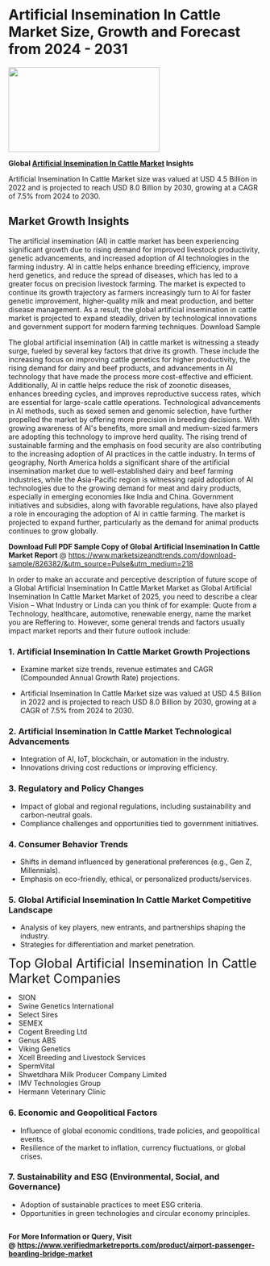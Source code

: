 <H1>Artificial Insemination In Cattle Market Size, Growth and Forecast from 2024 - 2031</H1><img class="aligncenter size-medium wp-image-584254" src="https://thirdeyenews.in/wp-content/uploads/2024/09/Global-Market-Research-300x168.jpeg" alt="" width="300" height="168" /><p><strong>Global&nbsp;<a href="https://www.marketsizeandtrends.com/download-sample/826382/&amp;utm_source=Pulse&amp;utm_medium=218">Artificial Insemination In Cattle Market</a> Insights</strong></p><p>Artificial Insemination In Cattle Market size was valued at USD 4.5 Billion in 2022 and is projected to reach USD 8.0 Billion by 2030, growing at a CAGR of 7.5% from 2024 to 2030.</p><p><h2>Market Growth Insights</h2> The artificial insemination (AI) in cattle market has been experiencing significant growth due to rising demand for improved livestock productivity, genetic advancements, and increased adoption of AI technologies in the farming industry. AI in cattle helps enhance breeding efficiency, improve herd genetics, and reduce the spread of diseases, which has led to a greater focus on precision livestock farming. The market is expected to continue its growth trajectory as farmers increasingly turn to AI for faster genetic improvement, higher-quality milk and meat production, and better disease management. As a result, the global artificial insemination in cattle market is projected to expand steadily, driven by technological innovations and government support for modern farming techniques. Download Sample <p>The global artificial insemination (AI) in cattle market is witnessing a steady surge, fueled by several key factors that drive its growth. These include the increasing focus on improving cattle genetics for higher productivity, the rising demand for dairy and beef products, and advancements in AI technology that have made the process more cost-effective and efficient. Additionally, AI in cattle helps reduce the risk of zoonotic diseases, enhances breeding cycles, and improves reproductive success rates, which are essential for large-scale cattle operations. Technological advancements in AI methods, such as sexed semen and genomic selection, have further propelled the market by offering more precision in breeding decisions. With growing awareness of AI's benefits, more small and medium-sized farmers are adopting this technology to improve herd quality. The rising trend of sustainable farming and the emphasis on food security are also contributing to the increasing adoption of AI practices in the cattle industry. In terms of geography, North America holds a significant share of the artificial insemination market due to well-established dairy and beef farming industries, while the Asia-Pacific region is witnessing rapid adoption of AI technologies due to the growing demand for meat and dairy products, especially in emerging economies like India and China. Government initiatives and subsidies, along with favorable regulations, have also played a role in encouraging the adoption of AI in cattle farming. The market is projected to expand further, particularly as the demand for animal products continues to grow globally. </p><p><span class=""><strong>Download Full PDF Sample Copy of Global Artificial Insemination In Cattle Market Report</strong> @ <a href="https://www.marketsizeandtrends.com/download-sample/826382/&amp;utm_source=Pulse&amp;utm_medium=218" target="_blank">https://www.marketsizeandtrends.com/download-sample/826382/&amp;utm_source=Pulse&amp;utm_medium=218</a></span></p><p>In order to make an accurate and perceptive description of future scope of a Global&nbsp;Artificial Insemination In Cattle Market Market as Global&nbsp;Artificial Insemination In Cattle Market Market of 2025, you need to describe a clear Vision &ndash; What Industry or Linda can you think of for example: Quote from a Technology, healthcare, automotive, renewable energy, name the market you are Reffering to. However, some general trends and factors usually impact market reports and their future outlook include:</p><h3>1.&nbsp;<strong>Artificial Insemination In Cattle Market Growth Projections</strong></h3><ul><li>Examine market size trends, revenue estimates and CAGR (Compounded Annual Growth Rate) projections.</li><li><p>Artificial Insemination In Cattle Market size was valued at USD 4.5 Billion in 2022 and is projected to reach USD 8.0 Billion by 2030, growing at a CAGR of 7.5% from 2024 to 2030.</p></li></ul><h3>2.&nbsp;<strong>Artificial Insemination In Cattle Market Technological Advancements</strong></h3><ul><li>Integration of AI, IoT, blockchain, or automation in the industry.</li><li>Innovations driving cost reductions or improving efficiency.</li></ul><h3>3.&nbsp;<strong>Regulatory and Policy Changes</strong></h3><ul><li>Impact of global and regional regulations, including sustainability and carbon-neutral goals.</li><li>Compliance challenges and opportunities tied to government initiatives.</li></ul><h3>4.&nbsp;<strong>Consumer Behavior Trends</strong></h3><ul><li>Shifts in demand influenced by generational preferences (e.g., Gen Z, Millennials).</li><li>Emphasis on eco-friendly, ethical, or personalized products/services.</li></ul><h3>5.&nbsp;<strong>Global Artificial Insemination In Cattle Market Competitive Landscape</strong></h3><ul><li>Analysis of key players, new entrants, and partnerships shaping the industry.</li><li>Strategies for differentiation and market penetration.</li></ul><p data-pm-slice="1 1 []"><span style="color: inherit; font-family: inherit; font-size: 25px;">Top Global Artificial Insemination In Cattle Market Companies</span></p><div class="" data-test-id=""><p><li>SION</li><li> Swine Genetics International</li><li> Select Sires</li><li> SEMEX</li><li> Cogent Breeding Ltd</li><li> Genus ABS</li><li> Viking Genetics</li><li> Xcell Breeding and Livestock Services</li><li> SpermVital</li><li> Shwetdhara Milk Producer Company Limited</li><li> IMV Technologies Group</li><li> Hermann Veterinary Clinic</li></p></div><h3>6.&nbsp;<strong>Economic and Geopolitical Factors</strong></h3><ul><li>Influence of global economic conditions, trade policies, and geopolitical events.</li><li>Resilience of the market to inflation, currency fluctuations, or global crises.</li></ul><h3>7.&nbsp;<strong>Sustainability and ESG (Environmental, Social, and Governance)</strong></h3><ul><li>Adoption of sustainable practices to meet ESG criteria.</li><li>Opportunities in green technologies and circular economy principles.</li></ul><h2><strong style="font-size: 14px;">For More Information or Query, Visit @&nbsp;</strong><a style="background-color: #ffffff; font-size: 14px;" href="https://www.marketsizeandtrends.com/report/artificial-insemination-in-cattle-market/" target="_blank">https://www.verifiedmarketreports.com/product/airport-passenger-boarding-bridge-market</a></h2>
